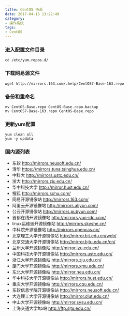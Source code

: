 ```yaml
---
title: CentOS 换源
date: 2017-04-15 13:22:49
category: 
- 操作系统
tags:
- CentOS
---
```


### 进入配置文件目录
```shell
cd /etc/yum.repos.d/
```

### 下载网易源文件
```shell
wget http://mirrors.163.com/.help/CentOS7-Base-163.repo
```

### 备份和重命名
```shell
mv CentOS-Base.repo CentOS-Base.repo.backup
mv CentOS7-Base-163.repo CentOS-Base.repo
```

### 更新yum配置
```shell
yum clean all
yum -y updata
```

### 国内源列表

- 东软 <http://mirrors.neusoft.edu.cn/>  
- 清华 <https://mirrors.tuna.tsinghua.edu.cn/>  
- 中科大 <http://mirrors.ustc.edu.cn/>  
- 浙大 <http://mirrors.zju.edu.cn/>  
- 华中科技大学 <http://mirror.hust.edu.cn/>  
- 搜狐 <http://mirrors.sohu.com/>  
- 网易开源镜像站 <http://mirrors.163.com/>  
- 阿里云开源镜像站 <http://mirrors.aliyun.com/>  
- 公云开源镜像站 <http://mirrors.pubyun.com/>  
- 首都在线开源镜像站 <http://mirrors.yun-idc.com/>  
- linux运维派开源镜像站 <http://mirrors.skyshe.cn/>  
- 中科院开源镜像站 <http://mirrors.opencas.cn/>  
- 北京理工大学开源镜像站 <http://mirror.bit.edu.cn/web/>  
- 北京交通大学开源镜像站 <http://mirror.bjtu.edu.cn/cn/>  
- 兰州大学开源镜像站 <http://mirror.lzu.edu.cn/>  
- 中国科技大学开源镜像站 <http://mirrors.ustc.edu.cn/>  
- 浙江大学开源镜像站 <http://mirrors.zju.edu.cn/>  
- 厦门大学开源镜像站 <http://mirrors.xmu.edu.cn/>  
- 东北大学开源镜像站 <http://mirror.neu.edu.cn/>  
- 华中科技大学开源镜像站 <http://mirrors.hust.edu.cn/>  
- 重庆大学开源镜像站 <http://mirrors.cqu.edu.cn/>  
- 东软信息学院开源镜像站 <http://mirrors.neusoft.edu.cn/>  
- 大连理工大学开源镜像站 <http://mirror.dlut.edu.cn/>  
- 中山大学开源镜像站 <http://mirror.sysu.edu.cn/>  
- 上海交通大学ftp站 <http://ftp.sjtu.edu.cn/>  
